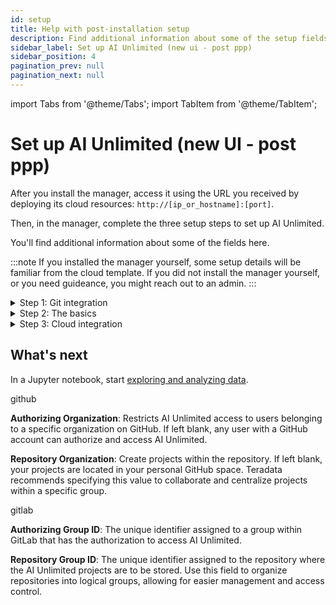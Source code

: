 ```yaml
---
id: setup
title: Help with post-installation setup
description: Find additional information about some of the setup fields.
sidebar_label: Set up AI Unlimited (new ui - post ppp)
sidebar_position: 4
pagination_prev: null
pagination_next: null
---
```



import Tabs from '@theme/Tabs';
import TabItem from '@theme/TabItem';


# Set up AI Unlimited (new UI - post ppp)

After you install the manager, access it using the URL you received by deploying its cloud resources: `http://[ip_or_hostname]:[port]`.

Then, in the manager, complete the three setup steps to set up AI Unlimited. 

You'll find additional information about some of the fields here. 

:::note
If you installed the manager yourself, some setup details will be familiar from the cloud template. If you did not install the manager yourself, or you need guideance, you might reach out to an admin.
:::

<details>

<summary>Step 1: Git integration</summary>

<Tabs>
<TabItem value="gitlab" label="GitLab">

**OAuth app**

An OAuth app allows a user to grant access to their account on one website or service to their account on another, without sharing their password. 

AI Unlimited uses your [OAuth app](/docs/advanced/git-requirements#oauth.md) to authorize access to your GitHub or GitLab account. This allows AI Unlimited to store user and project information there. 

Selecting **Authenticate** establishes this access and returns you to the setup.

**Group access**

xxxxx

Something about Groups in general--tie group concept to repository concept and authorization (not authentication?) concept.

</TabItem>

<TabItem value="github" label="GitHub">

**OAuth app**

An OAuth app allows a user to grant access to their account on one website or service to their account on another, without sharing their password. 

AI Unlimited uses your [OAuth app](/docs/advanced/git-requirements#oauth.md) to authorize access to your GitHub or GitLab account. This allows AI Unlimited to store user and project information there. 

Selecting **Authenticate** establishes this access and returns you to the setup.

**Organization access**

xxxx

</TabItem>
</Tabs>

</details>


<details>

<summary>Step 2: The basics</summary>

**TLS**

Use [Transport Layer Security (TLS)](/docs/glossary.md#glo-tls) to secure connections to the AI Unlimited service and safeguard your data in transit.


**Certificates**

If you have a certificate issued by a trusted Certificate Authority (CA), you can provide it and its key. You'll be responsible for managing the certificate lifecycle, including renewal and validation. If you have specific requirements or need more control over your certificates, bringing your own is a good option.

Or use a Teradata system-generated certificate. It automatically renews before it expires.

</details>


<details>

<summary>Step 3: Cloud integration</summary>

<Tabs>
<TabItem value="aws1" label="AWS">

**IAM role**

If AI Unlimited creates the [IAM role](https://docs.aws.amazon.com/IAM/latest/UserGuide/id_roles_create.html), it creates it for the AWS [cluster](/docs/glossary.md#glo-cluster) that deploys the engine&mdash;each time you deploy the engine. If your organization creates the role, it must be broad enough to include all the clusters that might deploy the engine.

***This content should probably link to the Create Role topic, which refers to the policy. But on the figma, looks like there's a plan to add a copy icon for the policy. right on the UI. Revisit after working on the AWS role topic.***


**Network type**

Public or Private refers to how AI Unlimited should communicate with the engine. The engine might have a public IP address, a private IP address, or both. Indicate the type of IP address to which AI Unlimited should connect.

</TabItem>

<TabItem value="azure" label="Azure">

**Network type**

Public or private refers to how AI Unlimited should communicate with the engine. The engine might have a public IP address, a private IP address, or both. Indicate the type of IP address to which AI Unlimited should connect.

</TabItem>
</Tabs>

</details>


## What's next

In a Jupyter notebook, start [exploring and analyzing data](/docs/explore-and-analyze-data/).



github

**Authorizing Organization**: Restricts AI Unlimited access to users belonging to a specific organization on GitHub. If left blank, any user with a GitHub account can authorize and access AI Unlimited.

**Repository Organization**: Create projects within the repository. If left blank, your projects are located in your personal GitHub space. Teradata recommends specifying this value to collaborate and centralize projects within a specific group.


gitlab

**Authorizing Group ID**: The unique identifier assigned to a group within GitLab that has the authorization to access AI Unlimited. 

**Repository Group ID**: The unique identifier assigned to the repository where the AI Unlimited projects are to be stored. Use this field to organize repositories into logical groups, allowing for easier management and access control.